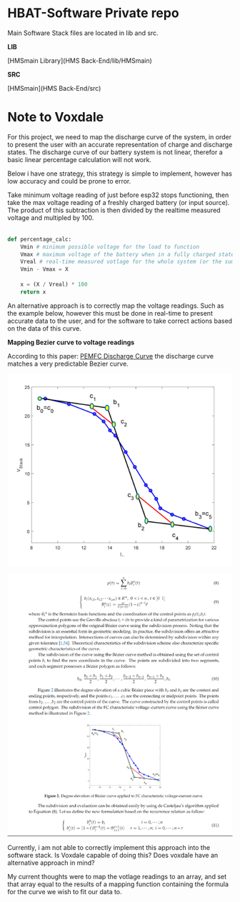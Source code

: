 # HBAT-Software Private repo

Main Software Stack files are located in lib and src. 

**LIB**

[HMSmain Library](HMS Back-End/lib/HMSmain)

**SRC**

[HMSmain](HMS Back-End/src)

# Note to Voxdale

For this project, we need to map the discharge curve of the system, in order to present the user with an accurate representation of charge and discharge states. 
The discharge curve of our battery system is not linear, therefor a basic linear percentage calculation will not work. 

Below i have one strategy, this strategy is simple to implement, however has low accuracy and could be prone to error. 


Take minimum voltage reading of just before esp32 stops functioning, then 
take the max voltage reading of a freshly charged battery (or input source).
The product of this subtraction is then divided by the realtime measured voltage
and multipled by 100. 


```python

def percentage_calc:
	Vmin # minimum possible voltage for the load to function
	Vmax # maximum voltage of the battery when in a fully charged state
	Vreal # real-time measured votlage for the whole system (or the sum of all series connected cells individual readings)
	Vmin - Vmax = X

	x = (X / Vreal) * 100
	return x
```
An alternative approach is to correctly map the voltage readings. Such as the example below, however this must be done in real-time to present accurate data to the user, and for the software to take correct actions based on the data of this curve. 

**Mapping Bezier curve to voltage readings**

According to this paper: [PEMFC Discharge Curve](https://github.com/Prometheon-Technologies/HBAT-Software/blob/main/sustainability-12-08127-v2.pdf)
the discharge curve matches a very predictable Bezier curve. 

![Curve](/imgs/curve.png)

![Curve+Math](/imgs/curve%2Bmath.png)

Currently, i am not able to correctly implement this approach into the software stack. Is Voxdale capable of doing this? Does voxdale have an alternative approach in mind? 

My current thoughts were to map the votlage readings to an array, and set that array equal to the results of a mapping function containing the formula for the curve we wish to fit our data to. 
